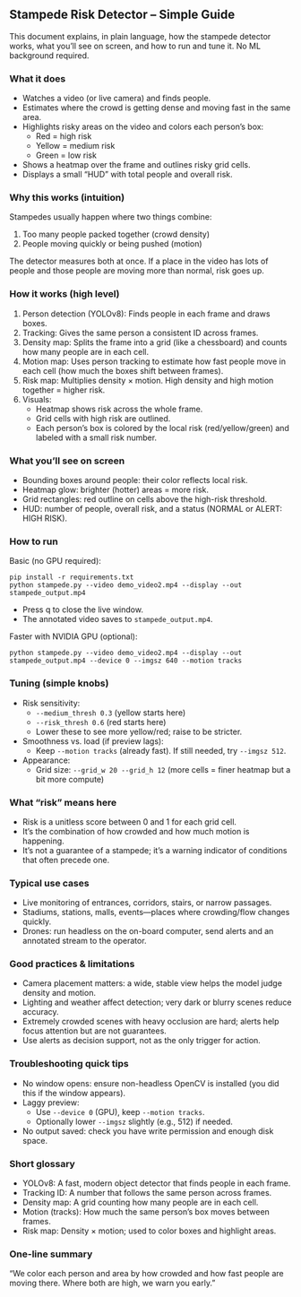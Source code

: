 ## Stampede Risk Detector – Simple Guide

This document explains, in plain language, how the stampede detector works, what you’ll see on screen, and how to run and tune it. No ML background required.

### What it does
- Watches a video (or live camera) and finds people.
- Estimates where the crowd is getting dense and moving fast in the same area.
- Highlights risky areas on the video and colors each person’s box:
  - Red = high risk
  - Yellow = medium risk
  - Green = low risk
- Shows a heatmap over the frame and outlines risky grid cells.
- Displays a small “HUD” with total people and overall risk.

### Why this works (intuition)
Stampedes usually happen where two things combine:
1) Too many people packed together (crowd density)
2) People moving quickly or being pushed (motion)

The detector measures both at once. If a place in the video has lots of people and those people are moving more than normal, risk goes up.

### How it works (high level)
1) Person detection (YOLOv8): Finds people in each frame and draws boxes.
2) Tracking: Gives the same person a consistent ID across frames.
3) Density map: Splits the frame into a grid (like a chessboard) and counts how many people are in each cell.
4) Motion map: Uses person tracking to estimate how fast people move in each cell (how much the boxes shift between frames).
5) Risk map: Multiplies density × motion. High density and high motion together = higher risk.
6) Visuals:
   - Heatmap shows risk across the whole frame.
   - Grid cells with high risk are outlined.
   - Each person’s box is colored by the local risk (red/yellow/green) and labeled with a small risk number.

### What you’ll see on screen
- Bounding boxes around people: their color reflects local risk.
- Heatmap glow: brighter (hotter) areas = more risk.
- Grid rectangles: red outline on cells above the high-risk threshold.
- HUD: number of people, overall risk, and a status (NORMAL or ALERT: HIGH RISK).

### How to run
Basic (no GPU required):
```
pip install -r requirements.txt
python stampede.py --video demo_video2.mp4 --display --out stampede_output.mp4
```
- Press q to close the live window.
- The annotated video saves to `stampede_output.mp4`.

Faster with NVIDIA GPU (optional):
```
python stampede.py --video demo_video2.mp4 --display --out stampede_output.mp4 --device 0 --imgsz 640 --motion tracks
```

### Tuning (simple knobs)
- Risk sensitivity:
  - `--medium_thresh 0.3` (yellow starts here)
  - `--risk_thresh 0.6` (red starts here)
  - Lower these to see more yellow/red; raise to be stricter.
- Smoothness vs. load (if preview lags):
  - Keep `--motion tracks` (already fast). If still needed, try `--imgsz 512`.
- Appearance:
  - Grid size: `--grid_w 20 --grid_h 12` (more cells = finer heatmap but a bit more compute)

### What “risk” means here
- Risk is a unitless score between 0 and 1 for each grid cell.
- It’s the combination of how crowded and how much motion is happening.
- It’s not a guarantee of a stampede; it’s a warning indicator of conditions that often precede one.

### Typical use cases
- Live monitoring of entrances, corridors, stairs, or narrow passages.
- Stadiums, stations, malls, events—places where crowding/flow changes quickly.
- Drones: run headless on the on-board computer, send alerts and an annotated stream to the operator.

### Good practices & limitations
- Camera placement matters: a wide, stable view helps the model judge density and motion.
- Lighting and weather affect detection; very dark or blurry scenes reduce accuracy.
- Extremely crowded scenes with heavy occlusion are hard; alerts help focus attention but are not guarantees.
- Use alerts as decision support, not as the only trigger for action.

### Troubleshooting quick tips
- No window opens: ensure non-headless OpenCV is installed (you did this if the window appears).
- Laggy preview:
  - Use `--device 0` (GPU), keep `--motion tracks`.
  - Optionally lower `--imgsz` slightly (e.g., 512) if needed.
- No output saved: check you have write permission and enough disk space.

### Short glossary
- YOLOv8: A fast, modern object detector that finds people in each frame.
- Tracking ID: A number that follows the same person across frames.
- Density map: A grid counting how many people are in each cell.
- Motion (tracks): How much the same person’s box moves between frames.
- Risk map: Density × motion; used to color boxes and highlight areas.

### One-line summary
“We color each person and area by how crowded and how fast people are moving there. Where both are high, we warn you early.”


